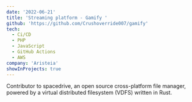 ```yaml
---
date: '2022-06-21'
title: 'Streaming platform - Gamify '
github: 'https://github.com/Crushoverride007/gamify'
tech:
  - Ci/CD
  - PHP
  - JavaScript
  - GitHub Actions
  - AWS
company: 'Aristeia'
showInProjects: true
---
```


Contributor to spacedrive, an open source cross-platform file manager, powered by a virtual distributed filesystem (VDFS) written in Rust. 
